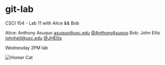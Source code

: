git-lab
=======

CSCI 104 - Lab 11 with Alice &amp;&amp; Bob

Alice: Anthony Asuquo <asuquo@usc.edu> [@AnthonyAsuquo](https://github.com/AnthonyAsuquo) 
Bob: John Ellis <johnhell@usc.edu> [@JHEllis](https://github.com/JHEllis)

Wednesday 2PM lab

![Homer Cat](https://octodex.github.com/images/homercat.png)
